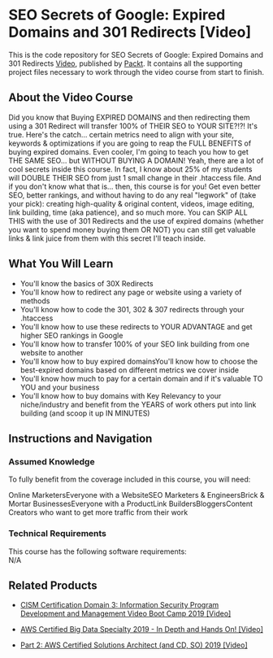 


# SEO Secrets of Google: Expired Domains and 301 Redirects [Video]
This is the code repository for SEO Secrets of Google: Expired Domains and 301 Redirects [Video](https://www.packtpub.com/virtualization-and-cloud/software-automation-using-puppet-beginners-video), published by [Packt](https://www.packtpub.com/?utm_source=github). It contains all the supporting project files necessary to work through the video course from start to finish.
## About the Video Course
Did you know that Buying EXPIRED DOMAINS and then redirecting them using a 301 Redirect will transfer 100% of THEIR SEO to YOUR SITE?!?! It's true. Here's the catch... certain metrics need to align with your site, keywords & optimizations if you are going to reap the FULL BENEFITS of buying expired domains. Even cooler, I'm going to teach you how to get THE SAME SEO... but WITHOUT BUYING A DOMAIN! Yeah, there are a lot of cool secrets inside this course. In fact, I know about 25% of my students will DOUBLE THEIR SEO from just 1 small change in their .htaccess file. And if you don't know what that is... then, this course is for you! Get even better SEO, better rankings, and without having to do any real "legwork" of (take your pick): creating high-quality & original content, videos, image editing, link building, time (aka patience), and so much more. You can SKIP ALL THIS with the use of 301 Redirects and the use of expired domains (whether you want to spend money buying them OR NOT) you can still get valuable links & link juice from them with this secret I'll teach inside.


<H2>What You Will Learn</H2>
<DIV class=book-info-will-learn-text>
<UL>
<LI>You'll know the basics of 30X Redirects</LI>
<LI>You'll know how to redirect any page or website using a variety of methods</LI>
<LI>You'll know how to code the 301, 302 & 307 redirects through your .htaccess</LI>
<LI>You'll know how to use these redirects to YOUR ADVANTAGE and get higher SEO rankings in Google</LI>
<LI>You'll know how to transfer 100% of your SEO link building from one website to another</LI>
<LI>You'll know how to buy expired domainsYou'll know how to choose the best-expired domains based on different metrics we cover inside</LI>
<LI>You'll know how much to pay for a certain domain and if it's valuable TO YOU and your business</LI>
<LI>You'll know how to buy domains with Key Relevancy to your niche/industry and benefit from the YEARS of work others put into link building (and scoop it up IN MINUTES)</LI>
</UL></DIV>

## Instructions and Navigation
### Assumed Knowledge
To fully benefit from the coverage included in this course, you will need:<br/>
<DIV class=book-info-will-learn-text>
Online MarketersEveryone with a WebsiteSEO Marketers & EngineersBrick & Mortar BusinessesEveryone with a ProductLink BuildersBloggersContent Creators who want to get more traffic from their work
<DIV>

### Technical Requirements
This course has the following software requirements:<br/>
N/A

## Related Products
* [CISM Certification Domain 3: Information Security Program Development and Management Video Boot Camp 2019 [Video]
](https://www.packtpub.com/application-development/cism-certification-domain-3-information-security-program-development-and-man)

* [AWS Certified Big Data Specialty 2019 - In Depth and Hands On! [Video]
]( https://www.packtpub.com/application-development/aws-certified-big-data-specialty-2019-depth-and-hands-video)

* [Part 2: AWS Certified Solutions Architect (and CD, SO) 2019 [Video]]( https://www.packtpub.com/application-development/part-2-aws-certified-solutions-architect-and-cd-so-2019-video)
